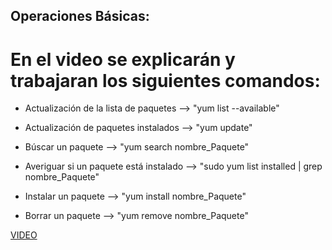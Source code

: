 ## Operaciones Básicas:
# En el video se explicarán y trabajaran los siguientes comandos:

- Actualización de la lista de paquetes --> "yum list --available"

- Actualización de paquetes instalados --> "yum update"

- Búscar un paquete --> "yum search nombre_Paquete"

- Averiguar si un paquete está instalado --> "sudo yum list installed | grep nombre_Paquete"

- Instalar un paquete --> "yum install nombre_Paquete"

- Borrar un paquete --> "yum remove nombre_Paquete"

[VIDEO]()
